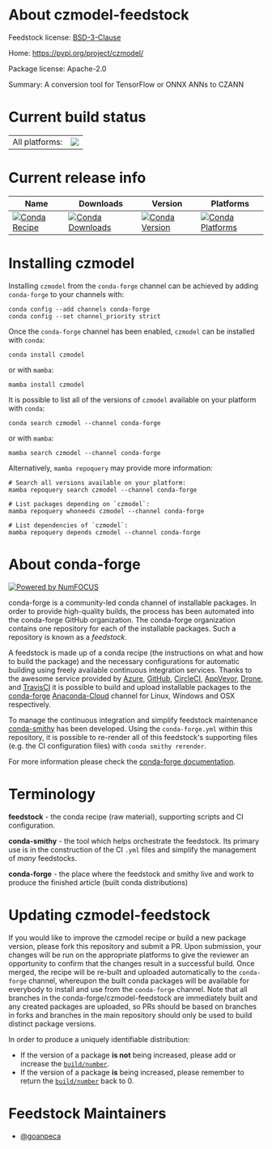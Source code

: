 About czmodel-feedstock
=======================

Feedstock license: [BSD-3-Clause](https://github.com/conda-forge/czmodel-feedstock/blob/main/LICENSE.txt)

Home: https://pypi.org/project/czmodel/

Package license: Apache-2.0

Summary: A conversion tool for TensorFlow or ONNX ANNs to CZANN

Current build status
====================


<table><tr><td>All platforms:</td>
    <td>
      <a href="https://dev.azure.com/conda-forge/feedstock-builds/_build/latest?definitionId=16723&branchName=main">
        <img src="https://dev.azure.com/conda-forge/feedstock-builds/_apis/build/status/czmodel-feedstock?branchName=main">
      </a>
    </td>
  </tr>
</table>

Current release info
====================

| Name | Downloads | Version | Platforms |
| --- | --- | --- | --- |
| [![Conda Recipe](https://img.shields.io/badge/recipe-czmodel-green.svg)](https://anaconda.org/conda-forge/czmodel) | [![Conda Downloads](https://img.shields.io/conda/dn/conda-forge/czmodel.svg)](https://anaconda.org/conda-forge/czmodel) | [![Conda Version](https://img.shields.io/conda/vn/conda-forge/czmodel.svg)](https://anaconda.org/conda-forge/czmodel) | [![Conda Platforms](https://img.shields.io/conda/pn/conda-forge/czmodel.svg)](https://anaconda.org/conda-forge/czmodel) |

Installing czmodel
==================

Installing `czmodel` from the `conda-forge` channel can be achieved by adding `conda-forge` to your channels with:

```
conda config --add channels conda-forge
conda config --set channel_priority strict
```

Once the `conda-forge` channel has been enabled, `czmodel` can be installed with `conda`:

```
conda install czmodel
```

or with `mamba`:

```
mamba install czmodel
```

It is possible to list all of the versions of `czmodel` available on your platform with `conda`:

```
conda search czmodel --channel conda-forge
```

or with `mamba`:

```
mamba search czmodel --channel conda-forge
```

Alternatively, `mamba repoquery` may provide more information:

```
# Search all versions available on your platform:
mamba repoquery search czmodel --channel conda-forge

# List packages depending on `czmodel`:
mamba repoquery whoneeds czmodel --channel conda-forge

# List dependencies of `czmodel`:
mamba repoquery depends czmodel --channel conda-forge
```


About conda-forge
=================

[![Powered by
NumFOCUS](https://img.shields.io/badge/powered%20by-NumFOCUS-orange.svg?style=flat&colorA=E1523D&colorB=007D8A)](https://numfocus.org)

conda-forge is a community-led conda channel of installable packages.
In order to provide high-quality builds, the process has been automated into the
conda-forge GitHub organization. The conda-forge organization contains one repository
for each of the installable packages. Such a repository is known as a *feedstock*.

A feedstock is made up of a conda recipe (the instructions on what and how to build
the package) and the necessary configurations for automatic building using freely
available continuous integration services. Thanks to the awesome service provided by
[Azure](https://azure.microsoft.com/en-us/services/devops/), [GitHub](https://github.com/),
[CircleCI](https://circleci.com/), [AppVeyor](https://www.appveyor.com/),
[Drone](https://cloud.drone.io/welcome), and [TravisCI](https://travis-ci.com/)
it is possible to build and upload installable packages to the
[conda-forge](https://anaconda.org/conda-forge) [Anaconda-Cloud](https://anaconda.org/)
channel for Linux, Windows and OSX respectively.

To manage the continuous integration and simplify feedstock maintenance
[conda-smithy](https://github.com/conda-forge/conda-smithy) has been developed.
Using the ``conda-forge.yml`` within this repository, it is possible to re-render all of
this feedstock's supporting files (e.g. the CI configuration files) with ``conda smithy rerender``.

For more information please check the [conda-forge documentation](https://conda-forge.org/docs/).

Terminology
===========

**feedstock** - the conda recipe (raw material), supporting scripts and CI configuration.

**conda-smithy** - the tool which helps orchestrate the feedstock.
                   Its primary use is in the construction of the CI ``.yml`` files
                   and simplify the management of *many* feedstocks.

**conda-forge** - the place where the feedstock and smithy live and work to
                  produce the finished article (built conda distributions)


Updating czmodel-feedstock
==========================

If you would like to improve the czmodel recipe or build a new
package version, please fork this repository and submit a PR. Upon submission,
your changes will be run on the appropriate platforms to give the reviewer an
opportunity to confirm that the changes result in a successful build. Once
merged, the recipe will be re-built and uploaded automatically to the
`conda-forge` channel, whereupon the built conda packages will be available for
everybody to install and use from the `conda-forge` channel.
Note that all branches in the conda-forge/czmodel-feedstock are
immediately built and any created packages are uploaded, so PRs should be based
on branches in forks and branches in the main repository should only be used to
build distinct package versions.

In order to produce a uniquely identifiable distribution:
 * If the version of a package **is not** being increased, please add or increase
   the [``build/number``](https://docs.conda.io/projects/conda-build/en/latest/resources/define-metadata.html#build-number-and-string).
 * If the version of a package **is** being increased, please remember to return
   the [``build/number``](https://docs.conda.io/projects/conda-build/en/latest/resources/define-metadata.html#build-number-and-string)
   back to 0.

Feedstock Maintainers
=====================

* [@goanpeca](https://github.com/goanpeca/)

